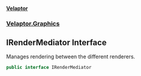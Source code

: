 #### [Velaptor](index.md 'index')
### [Velaptor.Graphics](Velaptor.Graphics.md 'Velaptor.Graphics')

## IRenderMediator Interface

Manages rendering between the different renderers.

```csharp
public interface IRenderMediator
```